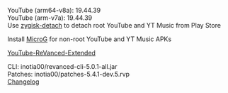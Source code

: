 YouTube (arm64-v8a): 19.44.39  
YouTube (arm-v7a): 19.44.39  
Use [zygisk-detach](https://github.com/j-hc/zygisk-detach) to detach root YouTube and YT Music from Play Store  

Install [MicroG](https://github.com/WSTxda/MicroG-RE/releases) for non-root YouTube and YT Music APKs  

[YouTube-ReVanced-Extended](https://github.com/MANCrimSon/YouTube-ReVanced-Extended)
  
CLI: inotia00/revanced-cli-5.0.1-all.jar  
Patches: inotia00/patches-5.4.1-dev.5.rvp  
[Changelog](https://github.com/inotia00/revanced-patches/releases/tag/v5.4.1-dev.5)  
